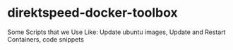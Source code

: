 direktspeed-docker-toolbox
==========================

Some Scripts that we Use Like: Update ubuntu images, Update and Restart Containers, code snippets
